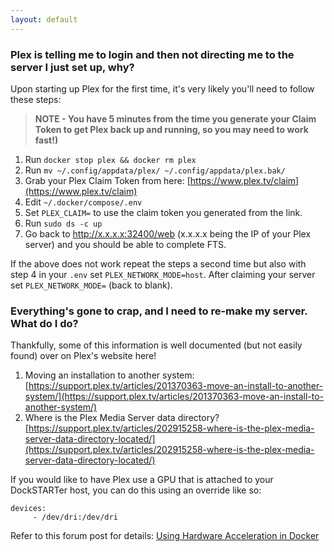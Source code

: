 ```yaml
---
layout: default
---
```


### Plex is telling me to login and then not directing me to the server I just set up, why?
Upon starting up Plex for the first time, it's very likely you'll need to follow these steps:
> **NOTE - You have 5 minutes from the time you generate your Claim Token to get Plex back up and running, so you may need to work fast!)**
1. Run `docker stop plex && docker rm plex`
2. Run `mv ~/.config/appdata/plex/ ~/.config/appdata/plex.bak/`
3. Grab your Plex Claim Token from here: [https://www.plex.tv/claim](https://www.plex.tv/claim)
4. Edit `~/.docker/compose/.env`
5. Set `PLEX_CLAIM=` to use the claim token you generated from the link.
6. Run `sudo ds -c up`
7. Go back to http://x.x.x.x:32400/web (x.x.x.x being the IP of your Plex server) and you should be able to complete FTS.

If the above does not work repeat the steps a second time but also with step 4 in your `.env` set `PLEX_NETWORK_MODE=host`. After claiming your server set `PLEX_NETWORK_MODE=` (back to blank).

### Everything's gone to crap, and I need to re-make my server. What do I do?
Thankfully, some of this information is well documented (but not easily found) over on Plex's website here!
1. Moving an installation to another system: [https://support.plex.tv/articles/201370363-move-an-install-to-another-system/](https://support.plex.tv/articles/201370363-move-an-install-to-another-system/)
2. Where is the Plex Media Server data directory? [https://support.plex.tv/articles/202915258-where-is-the-plex-media-server-data-directory-located/](https://support.plex.tv/articles/202915258-where-is-the-plex-media-server-data-directory-located/)

If you would like to have Plex use a GPU that is attached to your DockSTARTer host, you can do this using an override like so:
```
devices:
     - /dev/dri:/dev/dri
```
Refer to this forum post for details: [Using Hardware Acceleration in Docker](https://forums.plex.tv/t/using-hardware-acceleration-in-docker/229702/3)
